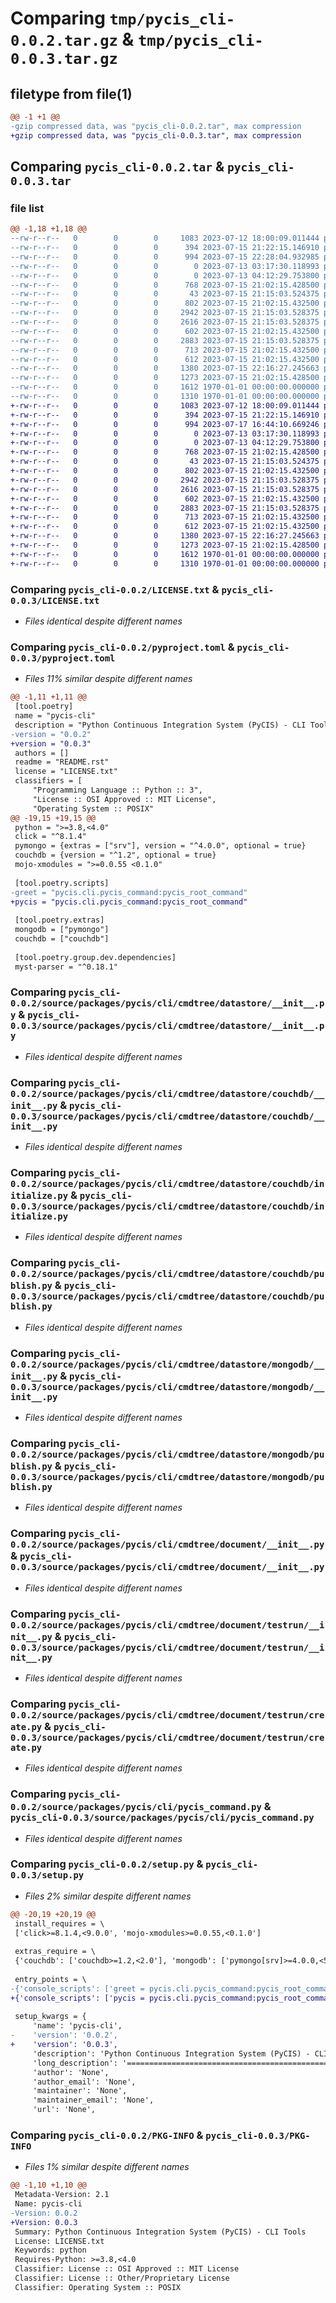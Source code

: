 # Comparing `tmp/pycis_cli-0.0.2.tar.gz` & `tmp/pycis_cli-0.0.3.tar.gz`

## filetype from file(1)

```diff
@@ -1 +1 @@
-gzip compressed data, was "pycis_cli-0.0.2.tar", max compression
+gzip compressed data, was "pycis_cli-0.0.3.tar", max compression
```

## Comparing `pycis_cli-0.0.2.tar` & `pycis_cli-0.0.3.tar`

### file list

```diff
@@ -1,18 +1,18 @@
--rw-r--r--   0        0        0     1083 2023-07-12 18:00:09.011444 pycis_cli-0.0.2/LICENSE.txt
--rw-r--r--   0        0        0      394 2023-07-15 21:22:15.146910 pycis_cli-0.0.2/README.rst
--rw-r--r--   0        0        0      994 2023-07-15 22:28:04.932985 pycis_cli-0.0.2/pyproject.toml
--rw-r--r--   0        0        0        0 2023-07-13 03:17:30.118993 pycis_cli-0.0.2/source/packages/pycis/cli/__init__.py
--rw-r--r--   0        0        0        0 2023-07-13 04:12:29.753800 pycis_cli-0.0.2/source/packages/pycis/cli/cmdtree/__init__.py
--rw-r--r--   0        0        0      768 2023-07-15 21:02:15.428500 pycis_cli-0.0.2/source/packages/pycis/cli/cmdtree/datastore/__init__.py
--rw-r--r--   0        0        0       43 2023-07-15 21:15:03.524375 pycis_cli-0.0.2/source/packages/pycis/cli/cmdtree/datastore/constants.py
--rw-r--r--   0        0        0      802 2023-07-15 21:02:15.432500 pycis_cli-0.0.2/source/packages/pycis/cli/cmdtree/datastore/couchdb/__init__.py
--rw-r--r--   0        0        0     2942 2023-07-15 21:15:03.528375 pycis_cli-0.0.2/source/packages/pycis/cli/cmdtree/datastore/couchdb/initialize.py
--rw-r--r--   0        0        0     2616 2023-07-15 21:15:03.528375 pycis_cli-0.0.2/source/packages/pycis/cli/cmdtree/datastore/couchdb/publish.py
--rw-r--r--   0        0        0      602 2023-07-15 21:02:15.432500 pycis_cli-0.0.2/source/packages/pycis/cli/cmdtree/datastore/mongodb/__init__.py
--rw-r--r--   0        0        0     2883 2023-07-15 21:15:03.528375 pycis_cli-0.0.2/source/packages/pycis/cli/cmdtree/datastore/mongodb/publish.py
--rw-r--r--   0        0        0      713 2023-07-15 21:02:15.432500 pycis_cli-0.0.2/source/packages/pycis/cli/cmdtree/document/__init__.py
--rw-r--r--   0        0        0      612 2023-07-15 21:02:15.432500 pycis_cli-0.0.2/source/packages/pycis/cli/cmdtree/document/testrun/__init__.py
--rw-r--r--   0        0        0     1380 2023-07-15 22:16:27.245663 pycis_cli-0.0.2/source/packages/pycis/cli/cmdtree/document/testrun/create.py
--rw-r--r--   0        0        0     1273 2023-07-15 21:02:15.428500 pycis_cli-0.0.2/source/packages/pycis/cli/pycis_command.py
--rw-r--r--   0        0        0     1612 1970-01-01 00:00:00.000000 pycis_cli-0.0.2/setup.py
--rw-r--r--   0        0        0     1310 1970-01-01 00:00:00.000000 pycis_cli-0.0.2/PKG-INFO
+-rw-r--r--   0        0        0     1083 2023-07-12 18:00:09.011444 pycis_cli-0.0.3/LICENSE.txt
+-rw-r--r--   0        0        0      394 2023-07-15 21:22:15.146910 pycis_cli-0.0.3/README.rst
+-rw-r--r--   0        0        0      994 2023-07-17 16:44:10.669246 pycis_cli-0.0.3/pyproject.toml
+-rw-r--r--   0        0        0        0 2023-07-13 03:17:30.118993 pycis_cli-0.0.3/source/packages/pycis/cli/__init__.py
+-rw-r--r--   0        0        0        0 2023-07-13 04:12:29.753800 pycis_cli-0.0.3/source/packages/pycis/cli/cmdtree/__init__.py
+-rw-r--r--   0        0        0      768 2023-07-15 21:02:15.428500 pycis_cli-0.0.3/source/packages/pycis/cli/cmdtree/datastore/__init__.py
+-rw-r--r--   0        0        0       43 2023-07-15 21:15:03.524375 pycis_cli-0.0.3/source/packages/pycis/cli/cmdtree/datastore/constants.py
+-rw-r--r--   0        0        0      802 2023-07-15 21:02:15.432500 pycis_cli-0.0.3/source/packages/pycis/cli/cmdtree/datastore/couchdb/__init__.py
+-rw-r--r--   0        0        0     2942 2023-07-15 21:15:03.528375 pycis_cli-0.0.3/source/packages/pycis/cli/cmdtree/datastore/couchdb/initialize.py
+-rw-r--r--   0        0        0     2616 2023-07-15 21:15:03.528375 pycis_cli-0.0.3/source/packages/pycis/cli/cmdtree/datastore/couchdb/publish.py
+-rw-r--r--   0        0        0      602 2023-07-15 21:02:15.432500 pycis_cli-0.0.3/source/packages/pycis/cli/cmdtree/datastore/mongodb/__init__.py
+-rw-r--r--   0        0        0     2883 2023-07-15 21:15:03.528375 pycis_cli-0.0.3/source/packages/pycis/cli/cmdtree/datastore/mongodb/publish.py
+-rw-r--r--   0        0        0      713 2023-07-15 21:02:15.432500 pycis_cli-0.0.3/source/packages/pycis/cli/cmdtree/document/__init__.py
+-rw-r--r--   0        0        0      612 2023-07-15 21:02:15.432500 pycis_cli-0.0.3/source/packages/pycis/cli/cmdtree/document/testrun/__init__.py
+-rw-r--r--   0        0        0     1380 2023-07-15 22:16:27.245663 pycis_cli-0.0.3/source/packages/pycis/cli/cmdtree/document/testrun/create.py
+-rw-r--r--   0        0        0     1273 2023-07-15 21:02:15.428500 pycis_cli-0.0.3/source/packages/pycis/cli/pycis_command.py
+-rw-r--r--   0        0        0     1612 1970-01-01 00:00:00.000000 pycis_cli-0.0.3/setup.py
+-rw-r--r--   0        0        0     1310 1970-01-01 00:00:00.000000 pycis_cli-0.0.3/PKG-INFO
```

### Comparing `pycis_cli-0.0.2/LICENSE.txt` & `pycis_cli-0.0.3/LICENSE.txt`

 * *Files identical despite different names*

### Comparing `pycis_cli-0.0.2/pyproject.toml` & `pycis_cli-0.0.3/pyproject.toml`

 * *Files 11% similar despite different names*

```diff
@@ -1,11 +1,11 @@
 [tool.poetry]
 name = "pycis-cli"
 description = "Python Continuous Integration System (PyCIS) - CLI Tools"
-version = "0.0.2"
+version = "0.0.3"
 authors = []
 readme = "README.rst"
 license = "LICENSE.txt"
 classifiers = [
     "Programming Language :: Python :: 3",
     "License :: OSI Approved :: MIT License",
     "Operating System :: POSIX"
@@ -19,15 +19,15 @@
 python = ">=3.8,<4.0"
 click = "^8.1.4"
 pymongo = {extras = ["srv"], version = "^4.0.0", optional = true}
 couchdb = {version = "^1.2", optional = true}
 mojo-xmodules = ">=0.0.55 <0.1.0"
 
 [tool.poetry.scripts]
-greet = "pycis.cli.pycis_command:pycis_root_command"
+pycis = "pycis.cli.pycis_command:pycis_root_command"
 
 [tool.poetry.extras]
 mongodb = ["pymongo"]
 couchdb = ["couchdb"]
 
 [tool.poetry.group.dev.dependencies]
 myst-parser = "^0.18.1"
```

### Comparing `pycis_cli-0.0.2/source/packages/pycis/cli/cmdtree/datastore/__init__.py` & `pycis_cli-0.0.3/source/packages/pycis/cli/cmdtree/datastore/__init__.py`

 * *Files identical despite different names*

### Comparing `pycis_cli-0.0.2/source/packages/pycis/cli/cmdtree/datastore/couchdb/__init__.py` & `pycis_cli-0.0.3/source/packages/pycis/cli/cmdtree/datastore/couchdb/__init__.py`

 * *Files identical despite different names*

### Comparing `pycis_cli-0.0.2/source/packages/pycis/cli/cmdtree/datastore/couchdb/initialize.py` & `pycis_cli-0.0.3/source/packages/pycis/cli/cmdtree/datastore/couchdb/initialize.py`

 * *Files identical despite different names*

### Comparing `pycis_cli-0.0.2/source/packages/pycis/cli/cmdtree/datastore/couchdb/publish.py` & `pycis_cli-0.0.3/source/packages/pycis/cli/cmdtree/datastore/couchdb/publish.py`

 * *Files identical despite different names*

### Comparing `pycis_cli-0.0.2/source/packages/pycis/cli/cmdtree/datastore/mongodb/__init__.py` & `pycis_cli-0.0.3/source/packages/pycis/cli/cmdtree/datastore/mongodb/__init__.py`

 * *Files identical despite different names*

### Comparing `pycis_cli-0.0.2/source/packages/pycis/cli/cmdtree/datastore/mongodb/publish.py` & `pycis_cli-0.0.3/source/packages/pycis/cli/cmdtree/datastore/mongodb/publish.py`

 * *Files identical despite different names*

### Comparing `pycis_cli-0.0.2/source/packages/pycis/cli/cmdtree/document/__init__.py` & `pycis_cli-0.0.3/source/packages/pycis/cli/cmdtree/document/__init__.py`

 * *Files identical despite different names*

### Comparing `pycis_cli-0.0.2/source/packages/pycis/cli/cmdtree/document/testrun/__init__.py` & `pycis_cli-0.0.3/source/packages/pycis/cli/cmdtree/document/testrun/__init__.py`

 * *Files identical despite different names*

### Comparing `pycis_cli-0.0.2/source/packages/pycis/cli/cmdtree/document/testrun/create.py` & `pycis_cli-0.0.3/source/packages/pycis/cli/cmdtree/document/testrun/create.py`

 * *Files identical despite different names*

### Comparing `pycis_cli-0.0.2/source/packages/pycis/cli/pycis_command.py` & `pycis_cli-0.0.3/source/packages/pycis/cli/pycis_command.py`

 * *Files identical despite different names*

### Comparing `pycis_cli-0.0.2/setup.py` & `pycis_cli-0.0.3/setup.py`

 * *Files 2% similar despite different names*

```diff
@@ -20,19 +20,19 @@
 install_requires = \
 ['click>=8.1.4,<9.0.0', 'mojo-xmodules>=0.0.55,<0.1.0']
 
 extras_require = \
 {'couchdb': ['couchdb>=1.2,<2.0'], 'mongodb': ['pymongo[srv]>=4.0.0,<5.0.0']}
 
 entry_points = \
-{'console_scripts': ['greet = pycis.cli.pycis_command:pycis_root_command']}
+{'console_scripts': ['pycis = pycis.cli.pycis_command:pycis_root_command']}
 
 setup_kwargs = {
     'name': 'pycis-cli',
-    'version': '0.0.2',
+    'version': '0.0.3',
     'description': 'Python Continuous Integration System (PyCIS) - CLI Tools',
     'long_description': '========================================================\nPython Continuous Integration System (PyCIS) - CLI Tools\n========================================================\n\nProvides a set of CLI tools for working with the PyCIS continuous integration system.\n\n==========\nReferences\n==========\n\n- `User Guide <userguide/userguide.rst>`\n- `Coding Standards <userguide/10-00-coding-standards.rst>`\n',
     'author': 'None',
     'author_email': 'None',
     'maintainer': 'None',
     'maintainer_email': 'None',
     'url': 'None',
```

### Comparing `pycis_cli-0.0.2/PKG-INFO` & `pycis_cli-0.0.3/PKG-INFO`

 * *Files 1% similar despite different names*

```diff
@@ -1,10 +1,10 @@
 Metadata-Version: 2.1
 Name: pycis-cli
-Version: 0.0.2
+Version: 0.0.3
 Summary: Python Continuous Integration System (PyCIS) - CLI Tools
 License: LICENSE.txt
 Keywords: python
 Requires-Python: >=3.8,<4.0
 Classifier: License :: OSI Approved :: MIT License
 Classifier: License :: Other/Proprietary License
 Classifier: Operating System :: POSIX
```

